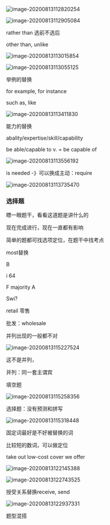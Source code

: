 

![image-20200813112820254](C:\Users\UncleDong\AppData\Roaming\Typora\typora-user-images\image-20200813112820254.png)



![image-20200813112905084](C:\Users\UncleDong\AppData\Roaming\Typora\typora-user-images\image-20200813112905084.png)



rather than 选前不选后

other than, unlike



![image-20200813113015854](C:\Users\UncleDong\AppData\Roaming\Typora\typora-user-images\image-20200813113015854.png)



![image-20200813113055125](C:\Users\UncleDong\AppData\Roaming\Typora\typora-user-images\image-20200813113055125.png)



举例的替换

for example, for instance

such as, like



![image-20200813113411830](C:\Users\UncleDong\AppData\Roaming\Typora\typora-user-images\image-20200813113411830.png)

能力的替换

abality/expertise/skill/capability

be able/capable to v. = be capable of



![image-20200813113556192](C:\Users\UncleDong\AppData\Roaming\Typora\typora-user-images\image-20200813113556192.png)

is needed -》可以换成主动：require



![image-20200813113735470](C:\Users\UncleDong\AppData\Roaming\Typora\typora-user-images\image-20200813113735470.png)



### 选择题

瞟一眼题干，看看这道题是讲什么的



现在完成进行，现在一直都有影响

简单的题都可找选项定位，在题干中找考点



most替换

B

i 64

F majority A

Swi?



retail 零售

批发：wholesale



并列出现的一般都不对

![image-20200813115227524](C:\Users\UncleDong\AppData\Roaming\Typora\typora-user-images\image-20200813115227524.png)

这不是并列，

并列：同一套主谓宾



填空题

![image-20200813115258356](C:\Users\UncleDong\AppData\Roaming\Typora\typora-user-images\image-20200813115258356.png)



选择题：没有预测和拼写

![image-20200813115318448](C:\Users\UncleDong\AppData\Roaming\Typora\typora-user-images\image-20200813115318448.png)





固定词最好是不好被替换的词

比较短的数词，可以做定位



take out low-cost cover we offer

![image-20200813122145388](C:\Users\UncleDong\AppData\Roaming\Typora\typora-user-images\image-20200813122145388.png)



![image-20200813122743525](C:\Users\UncleDong\AppData\Roaming\Typora\typora-user-images\image-20200813122743525.png)

授受关系替换receive, send



![image-20200813122937331](C:\Users\UncleDong\AppData\Roaming\Typora\typora-user-images\image-20200813122937331.png)

题型混搭